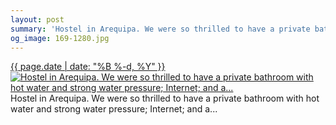 ```yaml
---
layout: post
summary: 'Hostel in Arequipa. We were so thrilled to have a private bathroom with hot water and strong water pressure; Internet; and a...'
og_image: 169-1280.jpg
---
```


<p>
 <time>
  <a href="/169">
   {{ page.date | date: "%B %-d, %Y" }}
  </a>
 </time>
 <a href="/169">
  <img alt="Hostel in Arequipa. We were so thrilled to have a private bathroom with hot water and strong water pressure; Internet; and a..." data-taken="11/10/2013" sizes="(min-width: 700px) 50vw, calc(100vw - 2rem)" src="{{ site.assets_url }}/169-640.jpg" srcset="{{ site.assets_url }}/169-1280.jpg 1280w, {{ site.assets_url }}/169-960.jpg 960w, {{ site.assets_url }}/169-640.jpg 640w, {{ site.assets_url }}/169-320.jpg 320w"/>
 </a>
 <span>
  Hostel in Arequipa. We were so thrilled to have a private bathroom with hot water and strong water pressure; Internet; and a...
 </span>
</p>
